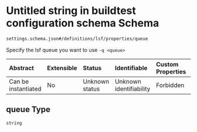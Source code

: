 # Untitled string in buildtest configuration schema Schema

```txt
settings.schema.json#/definitions/lsf/properties/queue
```

Specify the lsf queue you want to use `-q <queue>`

| Abstract            | Extensible | Status         | Identifiable            | Custom Properties | Additional Properties | Access Restrictions | Defined In                                                                  |
| :------------------ | :--------- | :------------- | :---------------------- | :---------------- | :-------------------- | :------------------ | :-------------------------------------------------------------------------- |
| Can be instantiated | No         | Unknown status | Unknown identifiability | Forbidden         | Allowed               | none                | [settings.schema.json*](../out/settings.schema.json "open original schema") |

## queue Type

`string`
